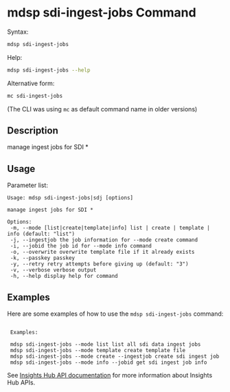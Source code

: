 # mdsp sdi-ingest-jobs Command

Syntax:

```bash
mdsp sdi-ingest-jobs
```

Help:

```bash
mdsp sdi-ingest-jobs --help
```

Alternative form:

```bash
mc sdi-ingest-jobs
```

(The CLI was using `mc` as default command name in older versions)

## Description

manage ingest jobs for SDI *

## Usage

Parameter list:

```text
Usage: mdsp sdi-ingest-jobs|sdj [options]

manage ingest jobs for SDI *

Options:
 -m, --mode [list|create|template|info] list | create | template | info (default: "list")
 -j, --ingestjob the job information for --mode create command
 -i, --jobid the job id for --mode info command
 -o, --overwrite overwrite template file if it already exists
 -k, --passkey passkey
 -y, --retry retry attempts before giving up (default: "3")
 -v, --verbose verbose output
 -h, --help display help for command

```

## Examples

Here are some examples of how to use the `mdsp sdi-ingest-jobs` command:

```text

 Examples:

 mdsp sdi-ingest-jobs --mode list list all sdi data ingest jobs
 mdsp sdi-ingest-jobs --mode template create template file
 mdsp sdi-ingest-jobs --mode create --ingestjob create sdi ingest job
 mdsp sdi-ingest-jobs --mode info --jobid get sdi ingest job info

```

See [Insights Hub API documentation](https://documentation.mindsphere.io/MindSphere/apis/index.html) for more information about Insights Hub APIs.
